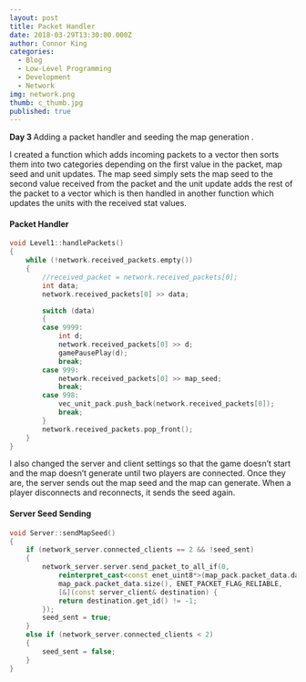 ```yaml
---
layout: post
title: Packet Handler
date: 2018-03-29T13:30:00.000Z
author: Connor King
categories:
  - Blog
  - Low-Level Programming
  - Development
  - Network
img: network.png
thumb: c_thumb.jpg
published: true
---
```


<b>Day 3 </b>Adding a packet handler and seeding the map generation	.<!--more-->

I created a function which adds incoming packets to a vector then sorts them into two categories depending on the first value in the packet, map seed and unit updates. The map seed simply sets the map seed to the second value received from the packet and the unit update adds the rest of the packet to a vector which is then handled in another function which updates the units with the received stat values. 

#### Packet Handler
```C++
void Level1::handlePackets()
{
	while (!network.received_packets.empty())
	{
		//received_packet = network.received_packets[0];
		int data;
		network.received_packets[0] >> data;

		switch (data)
		{
		case 9999:
			int d;
			network.received_packets[0] >> d;
			gamePausePlay(d);
			break;
		case 999:
			network.received_packets[0] >> map_seed;
			break;
		case 998:
			vec_unit_pack.push_back(network.received_packets[0]);
			break;
		}
		network.received_packets.pop_front();
	}
}
```

I also changed the server and client settings so that the game doesn’t start and the map doesn’t generate until two players are connected. Once they are, the server sends out the map seed and the map can generate. When a player disconnects and reconnects, it sends the seed again.

#### Server Seed Sending
```C++
void Server::sendMapSeed()
{	
	if (network_server.connected_clients == 2 && !seed_sent)
	{
		network_server.server.send_packet_to_all_if(0,
			reinterpret_cast<const enet_uint8*>(map_pack.packet_data.data()),
			map_pack.packet_data.size(), ENET_PACKET_FLAG_RELIABLE,
			[&](const server_client& destination) {
			return destination.get_id() != -1;
		});
		seed_sent = true;
	}
	else if (network_server.connected_clients < 2)
	{
		seed_sent = false;
	}
}
```

